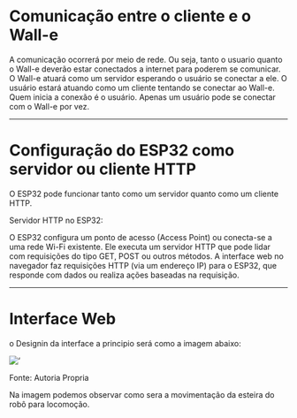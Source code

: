 # Comunicação entre o cliente e o Wall-e

A comunicação ocorrerá por meio de rede. Ou seja, tanto o usuario quanto o Wall-e deverão estar conectados a internet para poderem se comunicar. O Wall-e atuará como um servidor esperando o usuário se conectar a ele. O usuário estará atuando como um cliente tentando se conectar ao Wall-e. Quem inicia a conexão é o usuário. Apenas um usuário pode se conectar com o Wall-e por vez.

---

# Configuração do ESP32 como servidor ou cliente HTTP
O ESP32 pode funcionar tanto como um servidor quanto como um cliente HTTP.

Servidor HTTP no ESP32:

O ESP32 configura um ponto de acesso (Access Point) ou conecta-se a uma rede Wi-Fi existente.
Ele executa um servidor HTTP que pode lidar com requisições do tipo GET, POST ou outros métodos.
A interface web no navegador faz requisições HTTP (via um endereço IP) para o ESP32, que responde com dados ou realiza ações baseadas na requisição.

---

# Interface Web

o Designin da interface a principio será como a imagem abaixo:

![‘](https://github.com/user-attachments/assets/523d2ef2-c862-43a9-a1d5-8c1aeb8f112d)

Fonte: Autoria Propria

Na imagem podemos observar como sera a movimentação da esteira do robô para locomoção.

